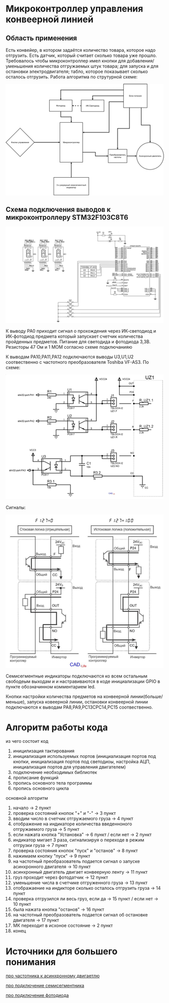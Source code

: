 Микроконтроллер управления конвеерной линией
============================================
Область применения
------------------

Есть конвейер, в котором задаётся количество товара, которое надо отгрузить. 
Есть датчик, который считает сколько товара уже прошло. 
Требовалось чтобы микроконтроллер имел кнопки для добавления/уменьшения количества отгружаемых штук товара; для запуска и для остановки электродвигателя; табло, которое показывает сколько осталось отгрузить. Работа алгоритма по струтурной схеме:



![Структурная схема](/strukturnaya_ishodnik.png "Структурная схема")



Схема подключения выводов к микроконтроллеру STM32F103C8T6
----------------------------------------------------------


![текст](/Schematic_konveer_2021-05-16.png "Схема")


К выводу PA0 приходит сигнал о прохождения через ИК-светодиод и ИК-фотодиод предмета который запускает счетчик количества пройденных предметов. Питание для светодида и фотодиода 3,3В. Резисторы 47 Ом и 1 МОМ согласно схеме подключанияю


К выводам PA10,PA11,PA12 подключаются выводы U3,U1,U2 соотвественно с частотного преобразователя Toshiba VF-AS3. По схеме:



![Схема подключения к частотнику](/shema_podkluch_chastot.png "Схема подключения к частотнику")


Сигналы:


![Сигнал для частотника](/signal_chastotnik.png "Сигнал для частотника")



Семисегментные индикаторы подключаются ко всем остальным свободеым выходам и и настравиваются в коде инициализации GPIO в пункте обозначинном комментарием led.


Кнопки настройки количества предметов на конвеерной линии(больше/меньше), запуска ковеерной линии, остановки конвеерной линии подключаются к выводам PA8,PA9,PC13CPC14,PC15 соотвественно.


Алгоритм работы кода
====================
из чего состоит код
1. иницилизация тактирования
2. инициализация используемых портов (инициализация портов под кнопки, инициализация портов под светодиоы, настройка АЦП, инициализация портов для управления двигателем) 
3. подключение необходимых библиотек
4. прописание функций 
5. пропись основного тела программы 
6. пропись основного цикла

основной алгоритм
1. начало -> 2 пункт
2. проверка состояний кнопок "+" и "-" -> 3 пункт
3. вводим число в счетчик отгружаемого груза  -> 4 пункт
4. отображение на индикаторе количества введенноного отгружаемого груза -> 5 пункт
5. если нажата кнопка "Установка" -> 6 пункт
/ если нет -> 2 пункт
6. индикатор мигает 3 раза, сигнализируя о переходе в режим отгрузки груза -> 7 пункт  
7. проверка состояния кнопок "пуск" и "останов" -> 8 пункт
8. нажимаем кнопку "пуск" -> 9 пункт
9. на частотный преобразователь подается сигнал о запуске асинхронного двигателя -> 10 пункт
10. асинхронный двигатель двигает конвеерную ленту -> 11 пункт
11. груз проходит через фотодатчик -> 12 пункт
12. уменьшение числа в счетчике отгруженного груза -> 13 пункт
13. отображаение на индикторе сколько осталось отгрузить груза -> 14 пункт
14. проверка отгрузился ли весь груз, если да -> 15 пункт
/ если нет -> 10 пункт
15. была нажата кнопка "останов" -> 16 пункт
16. на частотный преобразователь подается сигнал об остановке двигателя -> 17 пункт
17. МК переходит в исхоное состояние -> 2 пункт
18. конец


Источники для большего понимания
================================

[про частотника к асинхронному двигаетлю](http://engio.ru/index/vstraivaemyie-sistemyi/upravlyaem-asinxronnyim-dvigatelem-s-pomoshhyu-mikrokontrollera-stm32-i-preobrazovatelya-chastotyi.html)



[про подключение семисегментника](https://diodov.net/semisegmentnyj-indikator-programmirovanie-mikrokontrollerov/#:~:text=%D0%9F%D1%80%D0%B8%D0%BD%D1%86%D0%B8%D0%BF%20%D1%80%D0%B0%D0%B1%D0%BE%D1%82%D1%8B%20%D1%81%D0%B5%D0%BC%D0%B8%D1%81%D0%B5%D0%B3%D0%BC%D0%B5%D0%BD%D1%82%D0%BD%D0%BE%D0%B3%D0%BE%20%D0%B8%D0%BD%D0%B4%D0%B8%D0%BA%D0%B0%D1%82%D0%BE%D1%80%D0%B0,%D0%9E%D1%82%D1%81%D1%8E%D0%B4%D0%B0%20%D0%B8%20%D0%BF%D1%80%D0%BE%D0%B8%D1%81%D1%85%D0%BE%D0%B4%D0%B8%D1%82%20%D0%B5%D0%B3%D0%BE%20%D0%BD%D0%B0%D0%B7%D0%B2%D0%B0%D0%BD%D0%B8%D0%B5.&text=%D0%92%D0%BD%D0%B5%20%D0%B7%D0%B0%D0%B2%D0%B8%D1%81%D0%B8%D0%BC%D0%BE%D1%81%D1%82%D0%B8%20%D0%BE%D1%82%20%D0%BA%D0%BE%D0%BB%D0%B8%D1%87%D0%B5%D1%81%D1%82%D0%B2%D0%B0%20%D1%80%D0%B0%D0%B7%D1%80%D1%8F%D0%B4%D0%BE%D0%B2,%2C%20e%2C%20f%2C%20g)



[про подключение фотодиода](http://electrik.info/main/praktika/1347-kak-primenyat-fotorezistory-fotodiody-i-fototranzistory.html#i2)
